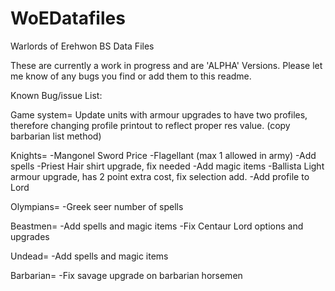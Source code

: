 # WoEDatafiles
Warlords of Erehwon BS Data Files

These are currently a work in progress and are 'ALPHA' Versions.
Please let me know of any bugs you find or add them to this readme.


Known Bug/issue List:

Game system=
Update units with armour upgrades to have two profiles, therefore changing profile printout to reflect proper res value.  (copy barbarian list method)

Knights=
-Mangonel Sword Price
-Flagellant (max 1 allowed in army)
-Add spells
-Priest Hair shirt upgrade, fix needed
-Add magic items
-Ballista Light armour upgrade, has 2 point extra cost, fix selection add.
-Add profile to Lord

Olympians=
-Greek seer number of spells

Beastmen=
-Add spells and magic items
-Fix Centaur Lord options and upgrades


Undead=
-Add spells and magic items

Barbarian=
-Fix savage upgrade on barbarian horsemen

